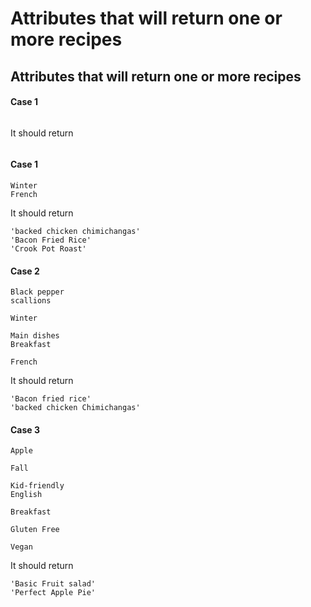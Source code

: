 # Attributes that will return one or more recipes



## Attributes that will return one or more recipes

#### Case 1

```text

```

It should return

```text

```

#### Case 1

```text
Winter
French
```

It should return

```text
'backed chicken chimichangas'
'Bacon Fried Rice'
'Crook Pot Roast'
```

#### Case 2

```text
Black pepper
scallions

Winter

Main dishes
Breakfast

French
```

It should return

```text
'Bacon fried rice'
'backed chicken Chimichangas'
```

#### Case 3

```text
Apple

Fall

Kid-friendly
English

Breakfast

Gluten Free

Vegan
```

It should return

```text
'Basic Fruit salad'
'Perfect Apple Pie'
```

